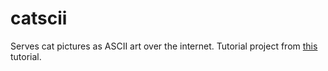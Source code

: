 # catscii

Serves cat pictures as ASCII art over the internet.
Tutorial project from [this](https://fasterthanli.me/series/building-a-rust-service-with-nix) tutorial.
